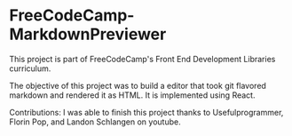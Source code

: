 # FreeCodeCamp-MarkdownPreviewer

This project is part of FreeCodeCamp's Front End Development Libraries curriculum.

The objective of this project was to build a editor that took git flavored markdown and rendered it as HTML. It is implemented using React.

Contributions: 
I was able to finish this project thanks to Usefulprogrammer, Florin Pop, and Landon Schlangen on youtube.